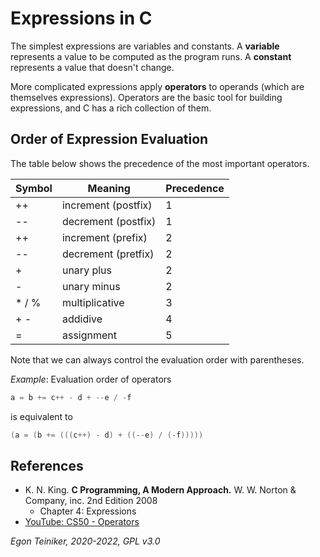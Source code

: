 # Expressions in C

The simplest expressions are variables and constants.
A **variable** represents a value to be computed as the program runs. 
A **constant** represents a value that doesn't change.

More complicated expressions apply **operators** to operands (which are themselves expressions).
Operators are the basic tool for building expressions, and C has a rich collection of them.

## Order of Expression Evaluation

The table below shows the precedence of the most important operators.

| Symbol | Meaning             | Precedence |
|--------|---------------------|------------|
| ++     | increment (postfix) | 1          |
| --     | decrement (postfix) | 1          |  
| ++     | increment (prefix)  | 2          |
| --     | decrement (pretfix) | 2          |
| +      | unary plus          | 2          | 
| -      | unary minus         | 2          | 
| * / %  | multiplicative      | 3          | 
| + -    | addidive            | 4          |
| =      | assignment          | 5          |

Note that we can always control the evaluation order with parentheses.

_Example_: Evaluation order of operators
```C
a = b += c++ - d + --e / -f
```
is equivalent to
```C
(a = (b += (((c++) - d) + ((--e) / (-f)))))
```


## References
* K. N. King. **C Programming, A Modern Approach.** W. W. Norton & Company, inc. 2nd Edition 2008
  * Chapter 4: Expressions
* [YouTube: CS50 - Operators](https://youtu.be/f1xZf4iJDWE)  
 
*Egon Teiniker, 2020-2022, GPL v3.0* 
